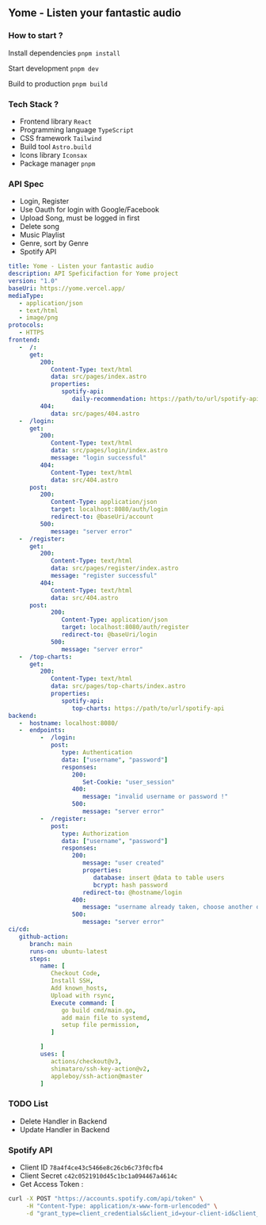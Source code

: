 ## Yome - Listen your fantastic audio

### How to start ?
Install dependencies
```pnpm install```

Start development
```pnpm dev```

Build to production
```pnpm build```

### Tech Stack ?
- Frontend library `React`
- Programming language `TypeScript`
- CSS framework `Tailwind`
- Build tool `Astro.build`
- Icons library `Iconsax`
- Package manager `pnpm`

### API Spec
- Login, Register
- Use Oauth for login with Google/Facebook
- Upload Song, must be logged in first
- Delete song
- Music Playlist
- Genre, sort by Genre
- Spotify API

```yaml
title: Yome - Listen your fantastic audio
description: API Speficifaction for Yome project
version: "1.0"
baseUri: https://yome.vercel.app/
mediaType:
   - application/json
   - text/html
   - image/png
protocols:
   - HTTPS
frontend:
   -  /:
      get:
         200:
            Content-Type: text/html
            data: src/pages/index.astro
            properties:
               spotify-api:
                  daily-recommendation: https://path/to/url/spotify-api
         404:
            data: src/pages/404.astro
   -  /login:
      get:
         200:
            Content-Type: text/html
            data: src/pages/login/index.astro
            message: "login successful"
         404:
            Content-Type: text/html
            data: src/404.astro
      post:
         200:
            Content-Type: application/json
            target: localhost:8080/auth/login
            redirect-to: @baseUri/account
         500:
            message: "server error"
   -  /register:
      get:
         200:
            Content-Type: text/html
            data: src/pages/register/index.astro
            message: "register successful"
         404:
            Content-Type: text/html
            data: src/404.astro
      post:
            200:
               Content-Type: application/json
               target: localhost:8080/auth/register
               redirect-to: @baseUri/login
            500:
               message: "server error"
   -  /top-charts:
      get:
         200:
            Content-Type: text/html
            data: src/pages/top-charts/index.astro
            properties:
               spotify-api:
                  top-charts: https://path/to/url/spotify-api
backend:
   -  hostname: localhost:8080/
   -  endpoints:
         -  /login:
            post:
               type: Authentication
               data: ["username", "password"]
               responses:
                  200:
                     Set-Cookie: "user_session"
                  400:
                     message: "invalid username or password !"
                  500:
                     message: "server error"
         -  /register:
            post:
               type: Authorization
               data: ["username", "password"]
               responses:
                  200:
                     message: "user created"
                     properties:
                        database: insert @data to table users
                        bcrypt: hash password
                     redirect-to: @hostname/login
                  400:
                     message: "username already taken, choose another one !"
                  500:
                     message: "server error"
ci/cd:
   github-action:
      branch: main
      runs-on: ubuntu-latest
      steps:
         name: [
            Checkout Code,
            Install SSH,
            Add known_hosts,
            Upload with rsync,
            Execute command: [
               go build cmd/main.go,
               add main file to systemd,
               setup file permission,
            ]

         ]
         uses: [
            actions/checkout@v3,
            shimataro/ssh-key-action@v2,
            appleboy/ssh-action@master
         ]
```

### TODO List
- Delete Handler in Backend
- Update Handler in Backend

### Spotify API
- Client ID `78a4f4ce43c5466e8c26cb6c73f0cfb4`
- Client Secret `c42c0521910d45c1bc1a094467a4614c`
- Get Access Token :
```bash
curl -X POST "https://accounts.spotify.com/api/token" \
     -H "Content-Type: application/x-www-form-urlencoded" \
     -d "grant_type=client_credentials&client_id=your-client-id&client_secret=your-client-secret"

```